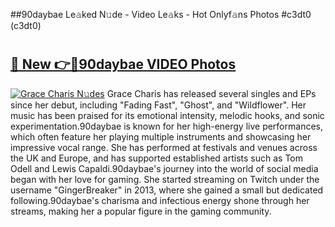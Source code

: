 ##90daybae Le𝚊ked N𝚞de - Video Le𝚊ks - Hot Onlyf𝚊ns Photos #c3dt0 (c3dt0)

# <h2><a href="https://mediaupload.pro?title=90daybae&ref=9FEB">🔗 New 👉🔴90daybae VIDEO Photos</a></h2>

[![Grace Charis N𝚞des](https://i.imgur.com/rIISA9y.gif)](https://mediaupload.pro?title=90daybae&ref=9FEB)
Grace Charis has released several singles and EPs since her debut, including "Fading Fast", "Ghost", and "Wildflower". Her music has been praised for its emotional intensity, melodic hooks, and sonic experimentation.90daybae is known for her high-energy live performances, which often feature her playing multiple instruments and showcasing her impressive vocal range. She has performed at festivals and venues across the UK and Europe, and has supported established artists such as Tom Odell and Lewis Capaldi.90daybae's journey into the world of social media began with her love for gaming. She started streaming on Twitch under the username "GingerBreaker" in 2013, where she gained a small but dedicated following.90daybae's charisma and infectious energy shone through her streams, making her a popular figure in the gaming community.